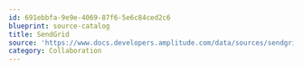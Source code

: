 ```yaml
---
id: 691ebbfa-9e9e-4069-87f6-5e6c84ced2c6
blueprint: source-catalog
title: SendGrid
source: 'https://www.docs.developers.amplitude.com/data/sources/sendgrid'
category: Collaboration
---
```

